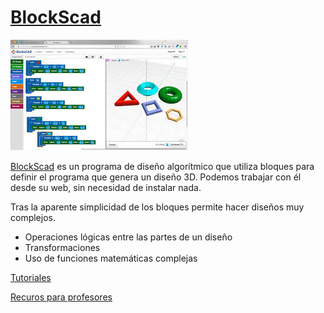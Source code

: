 # [BlockScad](https://www.blockscad3d.com/editor/)

![1](./images/BlocksCad.jpeg)

[BlockScad](https://www.blockscad3d.com/editor/) es un programa de diseño algorítmico que utiliza bloques para definir el programa que genera un diseño 3D. Podemos trabajar con él desde su web, sin necesidad de instalar nada.

Tras la aparente simplicidad de los bloques permite hacer diseños muy complejos.

* Operaciones lógicas entre las partes de un diseño
* Transformaciones
* Uso de funciones matemáticas complejas

[Tutoriales](https://www.blockscad3d.com/edu/lessons/)

[Recuros para profesores](https://www.blockscad3d.com/edu/resources/)
